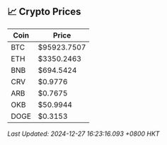 ## 📈 Crypto Prices

| Coin | Price |
| ---- | ----- |
| BTC | $95923.7507 |
| ETH | $3350.2463 |
| BNB | $694.5424 |
| CRV | $0.9776 |
| ARB | $0.7675 |
| OKB | $50.9944 |
| DOGE | $0.3153 |

_Last Updated: 2024-12-27 16:23:16.093 +0800 HKT_